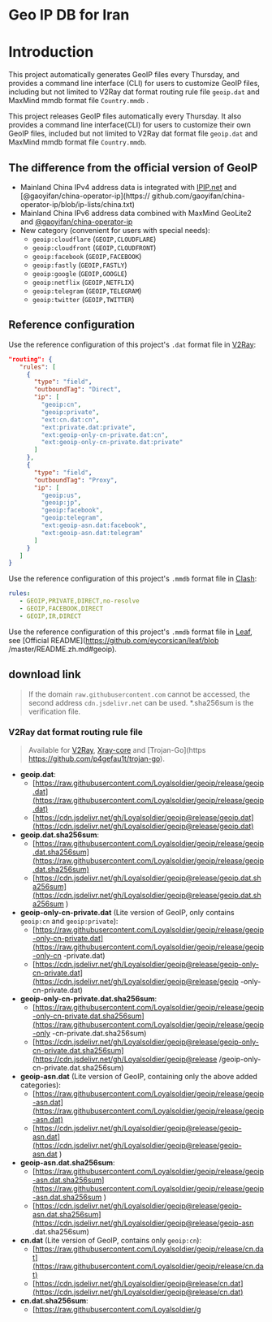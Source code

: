 # Geo IP DB for Iran

# Introduction

This project automatically generates GeoIP files every Thursday, and provides a command line interface (CLI) for users to customize GeoIP files, including but not limited to V2Ray dat format routing rule file `geoip.dat` and MaxMind mmdb format file `Country.mmdb` .

This project releases GeoIP files automatically every Thursday. It also provides a command line interface(CLI) for users to customize their own GeoIP files, included but not limited to V2Ray dat format file `geoip.dat` and MaxMind mmdb format file `Country.mmdb`.

## The difference from the official version of GeoIP

- Mainland China IPv4 address data is integrated with [IPIP.net](https://github.com/17mon/china_ip_list/blob/master/china_ip_list.txt) and [@gaoyifan/china-operator-ip](https:// github.com/gaoyifan/china-operator-ip/blob/ip-lists/china.txt)
- Mainland China IPv6 address data combined with MaxMind GeoLite2 and [@gaoyifan/china-operator-ip](https://github.com/gaoyifan/china-operator-ip/blob/ip-lists/china6.txt)
- New category (convenient for users with special needs):
   - `geoip:cloudflare` (`GEOIP,CLOUDFLARE`)
   - `geoip:cloudfront` (`GEOIP,CLOUDFRONT`)
   - `geoip:facebook` (`GEOIP,FACEBOOK`)
   - `geoip:fastly` (`GEOIP,FASTLY`)
   - `geoip:google` (`GEOIP,GOOGLE`)
   - `geoip:netflix` (`GEOIP,NETFLIX`)
   - `geoip:telegram` (`GEOIP,TELEGRAM`)
   - `geoip:twitter` (`GEOIP,TWITTER`)

## Reference configuration

Use the reference configuration of this project's `.dat` format file in [V2Ray](https://github.com/v2fly/v2ray-core):

```json
"routing": {
   "rules": [
     {
       "type": "field",
       "outboundTag": "Direct",
       "ip": [
         "geoip:cn",
         "geoip:private",
         "ext:cn.dat:cn",
         "ext:private.dat:private",
         "ext:geoip-only-cn-private.dat:cn",
         "ext:geoip-only-cn-private.dat:private"
       ]
     },
     {
       "type": "field",
       "outboundTag": "Proxy",
       "ip": [
         "geoip:us",
         "geoip:jp",
         "geoip:facebook",
         "geoip:telegram",
         "ext:geoip-asn.dat:facebook",
         "ext:geoip-asn.dat:telegram"
       ]
     }
   ]
}
```

Use the reference configuration of this project's `.mmdb` format file in [Clash](https://github.com/Dreamacro/clash):

```yaml
rules:
   - GEOIP,PRIVATE,DIRECT,no-resolve
   - GEOIP,FACEBOOK,DIRECT
   - GEOIP,IR,DIRECT
```

Use the reference configuration of this project's `.mmdb` format file in [Leaf](https://github.com/eycorsican/leaf), see [Official README](https://github.com/eycorsican/leaf/blob /master/README.zh.md#geoip).

## download link

> If the domain `raw.githubusercontent.com` cannot be accessed, the second address `cdn.jsdelivr.net` can be used.
> *.sha256sum is the verification file.

### V2Ray dat format routing rule file

> Available for [V2Ray](https://github.com/v2fly/v2ray-core), [Xray-core](https://github.com/XTLS/Xray-core) and [Trojan-Go](https https://github.com/p4gefau1t/trojan-go).

- **geoip.dat**:
   - [https://raw.githubusercontent.com/Loyalsoldier/geoip/release/geoip.dat](https://raw.githubusercontent.com/Loyalsoldier/geoip/release/geoip.dat)
   - [https://cdn.jsdelivr.net/gh/Loyalsoldier/geoip@release/geoip.dat](https://cdn.jsdelivr.net/gh/Loyalsoldier/geoip@release/geoip.dat)
- **geoip.dat.sha256sum**:
   - [https://raw.githubusercontent.com/Loyalsoldier/geoip/release/geoip.dat.sha256sum](https://raw.githubusercontent.com/Loyalsoldier/geoip/release/geoip.dat.sha256sum)
   - [https://cdn.jsdelivr.net/gh/Loyalsoldier/geoip@release/geoip.dat.sha256sum](https://cdn.jsdelivr.net/gh/Loyalsoldier/geoip@release/geoip.dat.sha256sum )
- **geoip-only-cn-private.dat** (Lite version of GeoIP, only contains `geoip:cn` and `geoip:private`):
   - [https://raw.githubusercontent.com/Loyalsoldier/geoip/release/geoip-only-cn-private.dat](https://raw.githubusercontent.com/Loyalsoldier/geoip/release/geoip-only-cn -private.dat)
   - [https://cdn.jsdelivr.net/gh/Loyalsoldier/geoip@release/geoip-only-cn-private.dat](https://cdn.jsdelivr.net/gh/Loyalsoldier/geoip@release/geoip -only-cn-private.dat)
- **geoip-only-cn-private.dat.sha256sum**:
   - [https://raw.githubusercontent.com/Loyalsoldier/geoip/release/geoip-only-cn-private.dat.sha256sum](https://raw.githubusercontent.com/Loyalsoldier/geoip/release/geoip-only -cn-private.dat.sha256sum)
   - [https://cdn.jsdelivr.net/gh/Loyalsoldier/geoip@release/geoip-only-cn-private.dat.sha256sum](https://cdn.jsdelivr.net/gh/Loyalsoldier/geoip@release /geoip-only-cn-private.dat.sha256sum)
- **geoip-asn.dat** (Lite version of GeoIP, containing only the above added categories):
   - [https://raw.githubusercontent.com/Loyalsoldier/geoip/release/geoip-asn.dat](https://raw.githubusercontent.com/Loyalsoldier/geoip/release/geoip-asn.dat)
   - [https://cdn.jsdelivr.net/gh/Loyalsoldier/geoip@release/geoip-asn.dat](https://cdn.jsdelivr.net/gh/Loyalsoldier/geoip@release/geoip-asn.dat )
- **geoip-asn.dat.sha256sum**:
   - [https://raw.githubusercontent.com/Loyalsoldier/geoip/release/geoip-asn.dat.sha256sum](https://raw.githubusercontent.com/Loyalsoldier/geoip/release/geoip-asn.dat.sha256sum )
   - [https://cdn.jsdelivr.net/gh/Loyalsoldier/geoip@release/geoip-asn.dat.sha256sum](https://cdn.jsdelivr.net/gh/Loyalsoldier/geoip@release/geoip-asn .dat.sha256sum)
- **cn.dat** (Lite version of GeoIP, contains only `geoip:cn`):
   - [https://raw.githubusercontent.com/Loyalsoldier/geoip/release/cn.dat](https://raw.githubusercontent.com/Loyalsoldier/geoip/release/cn.dat)
   - [https://cdn.jsdelivr.net/gh/Loyalsoldier/geoip@release/cn.dat](https://cdn.jsdelivr.net/gh/Loyalsoldier/geoip@release/cn.dat)
- **cn.dat.sha256sum**:
   - [https://raw.githubusercontent.com/Loyalsoldier/g